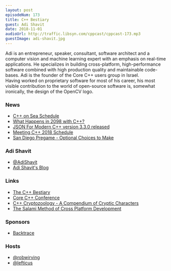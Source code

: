 ```yaml
---
layout: post
episodeNum: 173
title: C++ Bestiary
guest: Adi Shavit
date: 2018-11-01
audioUrl: http://traffic.libsyn.com/cppcast/cppcast-173.mp3
guestImage: adi-shavit.jpg
---
```


Adi is an entrepreneur, speaker, consultant, software architect and a computer vision and machine learning expert with an emphasis on real-time applications. He specializes in building cross-platform, high-performance software combined with high production quality and maintainable code-bases. Adi is the founder of the Core C++ users group in Israel.  
Having worked on proprietary software for most of his career, his most visible contribution to the world of open-source software is, somewhat ironically, the design of the OpenCV logo.

### News ###

 - [C++ on Sea Schedule](https://cpponsea.uk/news/full-schedule-now-available.html)
 - [What Happens in 2098 with C++?](https://www.reddit.com/r/cpp/comments/9g3dkt/what_happens_in_2098_with_c/)
 - [JSON For Modern C++ version 3.3.0 released](https://www.reddit.com/r/cpp/comments/9llc9x/json_for_modern_c_version_330_released/)
 - [Meeting C++ 2018 Schedule](https://meetingcpp.com/2018/Schedule.html)
 - [San Diego Pregame - Optional Choices to Make](https://thephd.github.io/2018/10/25/Big-Papers-Optional.html)

### Adi Shavit ###

 - [@AdiShavit](https://twitter.com/AdiShavit)
 - [Adi Shavit's Blog](http://videocortex.io/)

### Links ###

 - [The C++ Bestiary](http://videocortex.io/2017/Bestiary/)
 - [Core C++ Conference](https://corecpp.org/)
 - [C++ Cryptozoology - A Compendium of Cryptic Characters](https://cppcon2018.sched.com/event/Ggyr/c-cryptozoology-a-compendium-of-cryptic-characters)
 - [The Salami Method of Cross Platform Development](https://cppcon2018.sched.com/event/FnKM/the-salami-method-for-cross-platform-development)

### Sponsors ###

- [Backtrace](https://backtrace.io/?utm_source=CppCast&utm_medium=CppCast)

### Hosts ###

- [@robwirving](https://twitter.com/robwirving)
- [@lefticus](https://twitter.com/lefticus)

